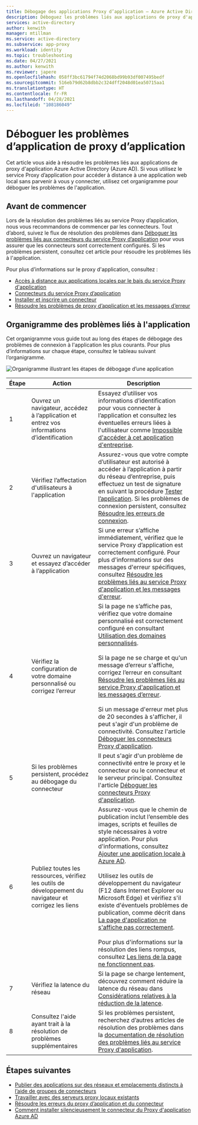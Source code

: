 ```yaml
---
title: Débogage des applications Proxy d’application – Azure Active Directory
description: Déboguez les problèmes liés aux applications de proxy d'application Azure Active Directory (Azure AD).
services: active-directory
author: kenwith
manager: mtillman
ms.service: active-directory
ms.subservice: app-proxy
ms.workload: identity
ms.topic: troubleshooting
ms.date: 04/27/2021
ms.author: kenwith
ms.reviewer: japere
ms.openlocfilehash: 058ff3bc61794f74d2068bd99b93df007495bedf
ms.sourcegitcommit: 516eb79d62b8dbb2c324dff2048d01ea50715aa1
ms.translationtype: HT
ms.contentlocale: fr-FR
ms.lasthandoff: 04/28/2021
ms.locfileid: "108186049"
---
```

# <a name="debug-application-proxy-application-issues"></a>Déboguer les problèmes d’application de proxy d’application 

Cet article vous aide à résoudre les problèmes liés aux applications de proxy d'application Azure Active Directory (Azure AD). Si vous utilisez le service Proxy d’application pour accéder à distance à une application web local sans parvenir à vous y connecter, utilisez cet organigramme pour déboguer les problèmes de l'application. 

## <a name="before-you-begin"></a>Avant de commencer

Lors de la résolution des problèmes liés au service Proxy d’application, nous vous recommandons de commencer par les connecteurs. Tout d’abord, suivez le flux de résolution des problèmes dans [Déboguer les problèmes liés aux connecteurs du service Proxy d’application](application-proxy-debug-connectors.md) pour vous assurer que les connecteurs sont correctement configurés. Si les problèmes persistent, consultez cet article pour résoudre les problèmes liés à l'application.  

Pour plus d’informations sur le proxy d'application, consultez :

- [Accès à distance aux applications locales par le bais du service Proxy d'application](application-proxy.md)
- [Connecteurs du service Proxy d’application](application-proxy-connectors.md)
- [Installer et inscrire un connecteur](application-proxy-add-on-premises-application.md)
- [Résoudre les problèmes de proxy d’application et les messages d’erreur](application-proxy-troubleshoot.md)

## <a name="flowchart-for-application-issues"></a>Organigramme des problèmes liés à l'application

Cet organigramme vous guide tout au long des étapes de débogage des problèmes de connexion à l'application les plus courants. Pour plus d’informations sur chaque étape, consultez le tableau suivant l’organigramme.

![Organigramme illustrant les étapes de débogage d’une application](media/application-proxy-debug-apps/application-proxy-apps-debugging-flowchart.png)

| Étape | Action | Description |
|---------|---------|---------|
|1 | Ouvrez un navigateur, accédez à l’application et entrez vos informations d’identification | Essayez d’utiliser vos informations d’identification pour vous connecter à l’application et consultez les éventuelles erreurs liées à l'utilisateur comme [Impossible d'accéder à cet application d'entreprise](application-proxy-sign-in-bad-gateway-timeout-error.md). |
|2 | Vérifiez l’affectation d'utilisateurs à l'application | Assurez-vous que votre compte d’utilisateur est autorisé à accéder à l’application à partir du réseau d’entreprise, puis effectuez un test de signature en suivant la procédure [Tester l’application](application-proxy-add-on-premises-application.md#test-the-application). Si les problèmes de connexion persistent, consultez [Résoudre les erreurs de connexion](../reports-monitoring/concept-provisioning-logs.md?context=azure/active-directory/manage-apps/context/manage-apps-context).  |
|3 | Ouvrez un navigateur et essayez d’accéder à l’application | Si une erreur s’affiche immédiatement, vérifiez que le service Proxy d’application est correctement configuré. Pour plus d'informations sur des messages d'erreur spécifiques, consultez [Résoudre les problèmes liés au service Proxy d'application et les messages d'erreur](application-proxy-troubleshoot.md).  |
|4 | Vérifiez la configuration de votre domaine personnalisé ou corrigez l’erreur | Si la page ne s’affiche pas, vérifiez que votre domaine personnalisé est correctement configuré en consultant [Utilisation des domaines personnalisés](application-proxy-configure-custom-domain.md).<br></br>Si la page ne se charge et qu'un message d’erreur s'affiche, corrigez l’erreur en consultant [Résoudre les problèmes liés au service Proxy d'application et les messages d’erreur](application-proxy-troubleshoot.md). <br></br>Si un message d'erreur met plus de 20 secondes à s'afficher, il peut s'agir d'un problème de connectivité. Consultez l'article [Déboguer les connecteurs Proxy d'application](application-proxy-debug-connectors.md).  |
|5 | Si les problèmes persistent, procédez au débogage du connecteur | Il peut s'agir d'un problème de connectivité entre le proxy et le connecteur ou le connecteur et le serveur principal. Consultez l'article [Déboguer les connecteurs Proxy d'application](application-proxy-debug-connectors.md). |
|6 | Publiez toutes les ressources, vérifiez les outils de développement du navigateur et corrigez les liens | Assurez-vous que le chemin de publication inclut l’ensemble des images, scripts et feuilles de style nécessaires à votre application. Pour plus d'informations, consultez [Ajouter une application locale à Azure AD](application-proxy-add-on-premises-application.md#add-an-on-premises-app-to-azure-ad). <br></br>Utilisez les outils de développement du navigateur (F12 dans Internet Explorer ou Microsoft Edge) et vérifiez s'il existe d'éventuels problèmes de publication, comme décrit dans [La page d'application ne s'affiche pas correctement](application-proxy-page-appearance-broken-problem.md). <br></br>Pour plus d'informations sur la résolution des liens rompus, consultez [Les liens de la page ne fonctionnent pas](application-proxy-page-links-broken-problem.md). |
|7 | Vérifiez la latence du réseau | Si la page se charge lentement, découvrez comment réduire la latence du réseau dans [Considérations relatives à la réduction de la latence](application-proxy-network-topology.md#considerations-for-reducing-latency). | 
|8 | Consultez l'aide ayant trait à la résolution de problèmes supplémentaires | Si les problèmes persistent, recherchez d’autres articles de résolution des problèmes dans la [documentation de résolution des problèmes liés au service Proxy d'application](application-proxy-troubleshoot.md). |

## <a name="next-steps"></a>Étapes suivantes


* [Publier des applications sur des réseaux et emplacements distincts à l’aide de groupes de connecteurs](application-proxy-connector-groups.md)
* [Travailler avec des serveurs proxy locaux existants](application-proxy-configure-connectors-with-proxy-servers.md)
* [Résoudre les erreurs du proxy d’application et du connecteur](application-proxy-troubleshoot.md)
* [Comment installer silencieusement le connecteur du Proxy d'application Azure AD](application-proxy-register-connector-powershell.md)
